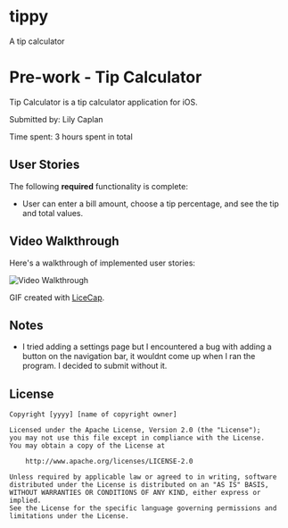# tippy
A tip calculator
# Pre-work - Tip Calculator

Tip Calculator is a tip calculator application for iOS.

Submitted by: Lily Caplan

Time spent: 3 hours spent in total

## User Stories

The following **required** functionality is complete:

*  User can enter a bill amount, choose a tip percentage, and see the tip and total values.



## Video Walkthrough 

Here's a walkthrough of implemented user stories:

<img src='http://i.imgur.com/link/to/your/gif/file.gif' title='Video Walkthrough' width='' alt='Video Walkthrough' />

GIF created with [LiceCap](http://www.cockos.com/licecap/).

## Notes
- I tried adding a settings page but I encountered a bug with adding a button on the navigation bar, it wouldnt come up when I ran the program. I decided to submit without it. 

## License

    Copyright [yyyy] [name of copyright owner]

    Licensed under the Apache License, Version 2.0 (the "License");
    you may not use this file except in compliance with the License.
    You may obtain a copy of the License at

        http://www.apache.org/licenses/LICENSE-2.0

    Unless required by applicable law or agreed to in writing, software
    distributed under the License is distributed on an "AS IS" BASIS,
    WITHOUT WARRANTIES OR CONDITIONS OF ANY KIND, either express or implied.
    See the License for the specific language governing permissions and
    limitations under the License.

